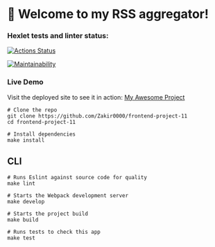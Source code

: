# 🚀 Welcome to my RSS aggregator!

### Hexlet tests and linter status:

[![Actions Status](https://github.com/Zakir0000/frontend-project-11/workflows/hexlet-check/badge.svg)](https://github.com/Zakir0000/frontend-project-11/actions)

[![Maintainability](https://api.codeclimate.com/v1/badges/e6d2aff10a611783affe/maintainability)](https://codeclimate.com/github/Zakir0000/frontend-project-11/maintainability)

### Live Demo

Visit the deployed site to see it in action:
[My Awesome Project](https://frontend-project-11-ivory-rho.vercel.app)

```shell
# Clone the repo
git clone https://github.com/Zakir0000/frontend-project-11
cd frontend-project-11

# Install dependencies
make install
```

## CLI

```shell
# Runs Eslint against source code for quality
make lint

# Starts the Webpack development server
make develop

# Starts the project build
make build

# Runs tests to check this app
make test
```
